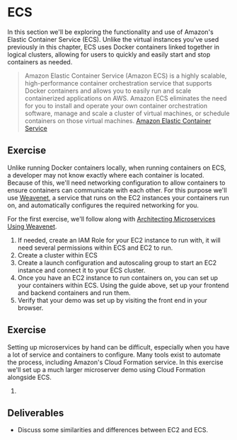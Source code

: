 # ECS

In this section we'll be exploring the functionality and use of Amazon's Elastic Container Service (ECS). Unlike the virtual instances you've used previously in this chapter, ECS uses Docker containers linked together in logical clusters, allowing for users to quickly and easily start and stop containers as needed.

> Amazon Elastic Container Service (Amazon ECS) is a highly scalable, high-performance container orchestration service that supports Docker containers and allows you to easily run and scale containerized applications on AWS. Amazon ECS eliminates the need for you to install and operate your own container orchestration software, manage and scale a cluster of virtual machines, or schedule containers on those virtual machines. [Amazon Elastic Container Service](https://aws.amazon.com/ecs/)

## Exercise

Unlike running Docker containers locally, when running containers on ECS, a developer may not know exactly where each container is located. Because of this, we'll need networking configuration to allow containers to ensure containers can communicate with each other. For this purpose we'll use [Weavenet](https://www.weave.works/oss/net/), a service that runs on the EC2 instances your containers run on, and automatically configures the required networking for you.

For the first exercise, we'll follow along with [Architecting Microservices Using Weavenet](https://aws.amazon.com/blogs/apn/architecting-microservices-using-weave-net-and-amazon-ec2-container-service/).
1. If needed, create an IAM Role for your EC2 instance to run with, it will need several permissions within ECS and EC2 to run.
2. Create a cluster within ECS
3. Create a launch configuration and autoscaling group to start an EC2 instance and connect it to your ECS cluster.
4. Once you have an EC2 instance to run containers on, you can set up your containers within ECS. Using the guide above, set up your frontend and backend containers and run them.
5. Verify that your demo was set up by visiting the front end in your browser.

## Exercise

Setting up microservices by hand can be difficult, especially when you have a lot of service and containers to configure. Many tools exist to automate the process, including Amazon's Cloud Formation service. In this exercise we'll set up a much larger microserver demo using Cloud Formation alongside ECS.

1.

## Deliverables
- Discuss some similarities and differences between EC2 and ECS.


